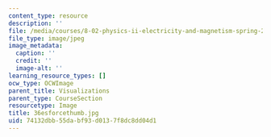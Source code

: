 ```yaml
---
content_type: resource
description: ''
file: /media/courses/8-02-physics-ii-electricity-and-magnetism-spring-2007/74132dbb55dabf93d0137f8dc8dd04d1_36esforcethumb.jpg
file_type: image/jpeg
image_metadata:
  caption: ''
  credit: ''
  image-alt: ''
learning_resource_types: []
ocw_type: OCWImage
parent_title: Visualizations
parent_type: CourseSection
resourcetype: Image
title: 36esforcethumb.jpg
uid: 74132dbb-55da-bf93-d013-7f8dc8dd04d1
---
```


